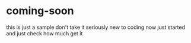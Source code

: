 # coming-soon
this is just a sample don't take it seriously 
new to coding now just started and just check how much get it 
